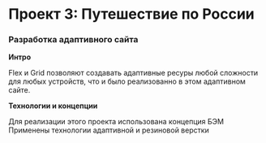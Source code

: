 # Проект 3: Путешествие по России

### Разработка адаптивного сайта


**Интро**

Flex и Grid позволяют создавать адаптивные ресуры любой сложности для любых устройств, что и было реализованно в этом адаптивном сайте. 

**Технологии и концепции**

Для реализации этого проекта использована концепция БЭМ
Применены технологии адаптивной и резиновой верстки 